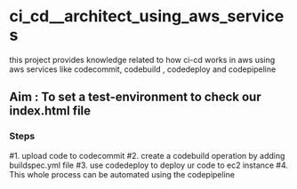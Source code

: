 # ci_cd__architect_using_aws_services
this project provides knowledge related to how ci-cd works in aws using aws services like codecommit, codebuild , codedeploy  and codepipeline

## Aim : To set a test-environment to check our index.html file

### Steps
#1.
upload code to codecommit
#2.
create a codebuild operation by adding buildspec.yml file
#3.
use codedeploy to deploy ur code to ec2 instance 
#4.
This whole process can be automated using the codepipeline

